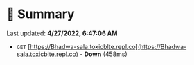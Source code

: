 # 📖 Summary
Last updated: **4/27/2022, 6:47:06 AM**

- `GET` [https://Bhadwa-sala.toxicblte.repl.co](https://Bhadwa-sala.toxicblte.repl.co) - **Down** (458ms)
